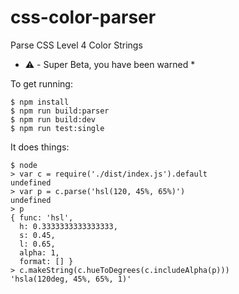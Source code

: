 # css-color-parser

Parse CSS Level 4 Color Strings

* :warning: - Super Beta, you have been warned *

To get running:

```
$ npm install
$ npm run build:parser
$ npm run build:dev
$ npm run test:single
```

It does things:

```
$ node
> var c = require('./dist/index.js').default
undefined
> var p = c.parse('hsl(120, 45%, 65%)')
undefined
> p
{ func: 'hsl',
  h: 0.3333333333333333,
  s: 0.45,
  l: 0.65,
  alpha: 1,
  format: [] }
> c.makeString(c.hueToDegrees(c.includeAlpha(p)))
'hsla(120deg, 45%, 65%, 1)'
```

